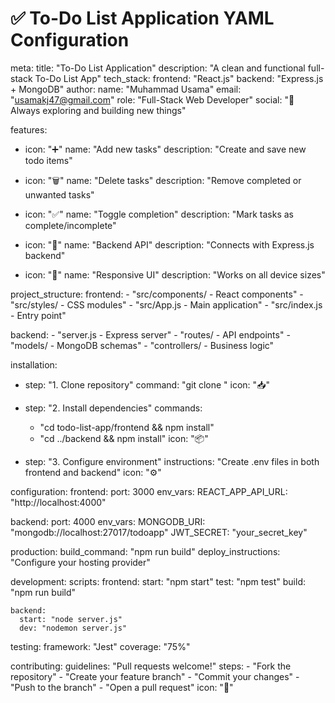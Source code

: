 # ✅ To-Do List Application YAML Configuration

meta:
  title: "To-Do List Application"
  description: "A clean and functional full-stack To-Do List App"
  tech_stack:
    frontend: "React.js"
    backend: "Express.js + MongoDB"
  author:
    name: "Muhammad Usama"
    email: "usamakj47@gmail.com"
    role: "Full-Stack Web Developer"
    social: "🚀 Always exploring and building new things"

features:
  - icon: "➕"
    name: "Add new tasks"
    description: "Create and save new todo items"
  
  - icon: "🗑️"
    name: "Delete tasks"
    description: "Remove completed or unwanted tasks"
  
  - icon: "✅"
    name: "Toggle completion"
    description: "Mark tasks as complete/incomplete"
  
  - icon: "🔗"
    name: "Backend API"
    description: "Connects with Express.js backend"
  
  - icon: "🎨"
    name: "Responsive UI"
    description: "Works on all device sizes"

project_structure:
  frontend:
    - "src/components/ - React components"
    - "src/styles/ - CSS modules"
    - "src/App.js - Main application"
    - "src/index.js - Entry point"
  
  backend:
    - "server.js - Express server"
    - "routes/ - API endpoints"
    - "models/ - MongoDB schemas"
    - "controllers/ - Business logic"

installation:
  - step: "1. Clone repository"
    command: "git clone  "
    icon: "📥"
  
  - step: "2. Install dependencies"
    commands:
      - "cd todo-list-app/frontend && npm install"
      - "cd ../backend && npm install"
    icon: "📦"
  
  - step: "3. Configure environment"
    instructions: "Create .env files in both frontend and backend"
    icon: "⚙️"

configuration:
  frontend:
    port: 3000
    env_vars:
      REACT_APP_API_URL: "http://localhost:4000"
  
  backend:
    port: 4000
    env_vars:
      MONGODB_URI: "mongodb://localhost:27017/todoapp"
      JWT_SECRET: "your_secret_key"
  
  production:
    build_command: "npm run build"
    deploy_instructions: "Configure your hosting provider"

development:
  scripts:
    frontend:
      start: "npm start"
      test: "npm test"
      build: "npm run build"
    
    backend:
      start: "node server.js"
      dev: "nodemon server.js"
  
  testing:
    framework: "Jest"
    coverage: "75%"

contributing:
  guidelines: "Pull requests welcome!"
  steps:
    - "Fork the repository"
    - "Create your feature branch"
    - "Commit your changes"
    - "Push to the branch"
    - "Open a pull request"
  icon: "🤝"